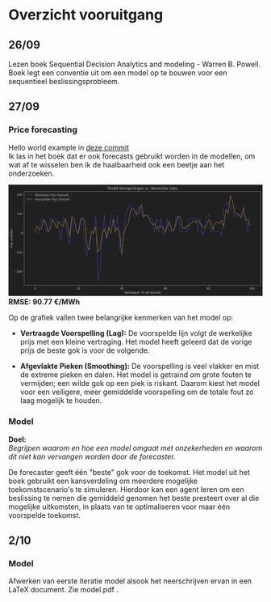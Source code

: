 # Overzicht vooruitgang

## 26/09
Lezen boek Sequential Decision Analytics and modeling - Warren B. Powell.  
Boek legt een conventie uit om een model op te bouwen voor een sequentieel beslissingsprobleem. 

## 27/09
### Price forecasting   
Hello world example in [deze commit](https://github.com/DeLany123/Thesis/commit/340c0341b57fafdc6a76f11dc324c3bce96f8e41)  
Ik las in het boek dat er ook forecasts gebruikt worden in de modellen, om wat af te wisselen ben ik de haalbaarheid ook een beetje aan het onderzoeken.  
    
![Mijn data-analyse grafiek](plots/model1_prediction_output_sample.png "Voorspelling vs. Werkelijkheid voor 2024")    
**RMSE: 90.77 €/MWh**

Op de grafiek vallen twee belangrijke kenmerken van het model op:

*   **Vertraagde Voorspelling (Lag):** De voorspelde lijn volgt de werkelijke prijs met een kleine vertraging. Het model heeft geleerd dat de vorige prijs de beste gok is voor de volgende.

*   **Afgevlakte Pieken (Smoothing):** De voorspelling is veel vlakker en mist de extreme pieken en dalen. Het model is getraind om grote fouten te vermijden; een wilde gok op een piek is riskant. Daarom kiest het model voor een veiligere, meer gemiddelde voorspelling om de totale fout zo laag mogelijk te houden.  

### Model
**Doel:**  
*Begrijpen waarom en hoe een model omgaat met onzekerheden en waarom dit niet kan vervangen worden door de forecaster.*

De forecaster geeft één "beste" gok voor de toekomst. Het model uit het boek gebruikt een kansverdeling om meerdere mogelijke toekomstscenario's te simuleren. Hierdoor kan een agent leren om een beslissing te nemen die gemiddeld genomen het beste presteert over al die mogelijke uitkomsten, in plaats van te optimaliseren voor maar één voorspelde toekomst.

## 2/10
### Model
Afwerken van eerste iteratie model alsook het neerschrijven ervan in een LaTeX document. Zie model.pdf .